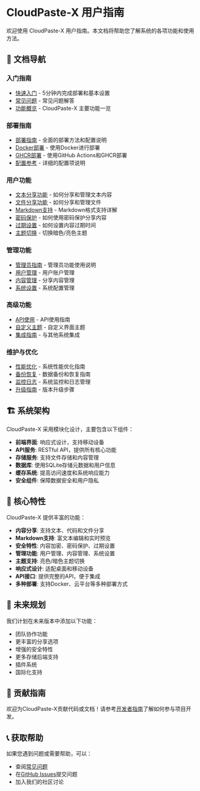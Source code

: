 # CloudPaste-X 用户指南

欢迎使用 CloudPaste-X 用户指南。本文档将帮助您了解系统的各项功能和使用方法。

## 🧭 文档导航

### 入门指南
- [快速入门](quickstart.md) - 5分钟内完成部署和基本设置
- [常见问题](faq.md) - 常见问题解答
- [功能概览](features.md) - CloudPaste-X 主要功能一览

### 部署指南
- [部署指南](deployment.md) - 全面的部署方法和配置说明
- [Docker部署](docker-deployment.md) - 使用Docker进行部署
- [GHCR部署](ghcr-deployment.md) - 使用GitHub Actions和GHCR部署
- [配置参考](configuration.md) - 详细的配置项说明

### 用户功能
- [文本分享功能](text-sharing.md) - 如何分享和管理文本内容
- [文件分享功能](file-sharing.md) - 如何分享和管理文件
- [Markdown支持](markdown.md) - Markdown格式支持详解
- [密码保护](password-protection.md) - 如何使用密码保护分享内容
- [过期设置](expiration.md) - 如何设置内容过期时间
- [主题切换](themes.md) - 切换暗色/亮色主题

### 管理功能
- [管理员指南](admin.md) - 管理员功能使用说明
- [用户管理](user-management.md) - 用户账户管理
- [内容管理](content-management.md) - 分享内容管理
- [系统设置](system-settings.md) - 系统配置管理

### 高级功能
- [API使用](../api/README.md) - API使用指南
- [自定义主题](custom-themes.md) - 自定义界面主题
- [集成指南](integration.md) - 与其他系统集成

### 维护与优化
- [性能优化](performance.md) - 系统性能优化指南
- [备份恢复](backup.md) - 数据备份和恢复指南
- [监控日志](monitoring.md) - 系统监控和日志管理
- [升级指南](upgrade.md) - 版本升级步骤

## 🏗️ 系统架构

CloudPaste-X 采用模块化设计，主要包含以下组件：

- **前端界面**: 响应式设计，支持移动设备
- **API服务**: RESTful API，提供所有核心功能
- **存储服务**: 支持文件存储和内容管理
- **数据库**: 使用SQLite存储元数据和用户信息
- **缓存系统**: 提高访问速度和系统响应能力
- **安全组件**: 保障数据安全和用户隐私

## 🚀 核心特性

CloudPaste-X 提供丰富的功能：

- **内容分享**: 支持文本、代码和文件分享
- **Markdown支持**: 富文本编辑和实时预览
- **安全特性**: 内容加密、密码保护、过期设置
- **管理功能**: 用户管理、内容管理、系统设置
- **主题支持**: 亮色/暗色主题切换
- **响应式设计**: 适配桌面和移动设备
- **API接口**: 提供完整的API，便于集成
- **多种部署**: 支持Docker、云平台等多种部署方式

## 🔮 未来规划

我们计划在未来版本中添加以下功能：

- 团队协作功能
- 更丰富的分享选项
- 增强的安全特性
- 更多存储后端支持
- 插件系统
- 国际化支持

## 🤝 贡献指南

欢迎为CloudPaste-X贡献代码或文档！请参考[开发者指南](../development/README.md)了解如何参与项目开发。

## 📞 获取帮助

如果您遇到问题或需要帮助，可以：

- 查阅[常见问题](faq.md)
- 在[GitHub Issues](https://github.com/shan-hee/CloudPaste-X/issues)提交问题
- 加入我们的社区讨论 